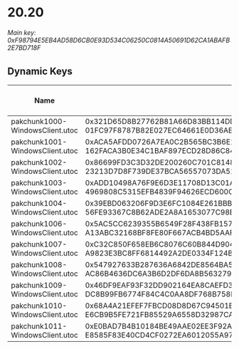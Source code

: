# 20.20

###### Main key: 0xF98794E5EB4AD58D6CB0E93D534C06250C0814A50691D62CA1ABAFB2E7BD718F

## Dynamic Keys

| Name                              | Key</br>GUID                                                                                            | High Res Textures |
|-----------------------------------|---------------------------------------------------------------------------------------------------------|-------------------|
| pakchunk1000-WindowsClient.utoc   | 0x321D65D8B27762B81A66D83BB114DDF177819157320378B4F3D8192A44EBD603</br>01FC97F8787B82E027EC64661E0D36AB | ❌                 |
| pakchunk1001-WindowsClient.utoc   | 0xACA5AFDD0726A7EA0C2B565BC3B6E13EB352885368359C88957516EF766B5279</br>162FACA3B0E34C1BAF897ECD28D86C84 | ❌                 |
| pakchunk1002-WindowsClient.utoc   | 0x86699FD3C3D32DE200260C701C8148D77D63CDCCB549B8AB5BA13326D9B5B5E3</br>23213D7D8F739DE37BCA56557073DA51 | ❌                 |
| pakchunk1003-WindowsClient.utoc   | 0xADD10498A76F9E6D3E11708D13C01A2F75CEBD559F2DD31539F6582A3E0ACF08</br>4969808C5315EFB4839F94626ECD600C | ❌                 |
| pakchunk1004-WindowsClient.utoc   | 0x39EBD063206F9D3E6FC1084E261BBBE24E5337013AA5EE20BBAA2461805EA467</br>56FE93367C8B62ADE2A8A1653077C98B | ❌                 |
| pakchunk1006-WindowsClient.utoc   | 0x5AC5CC6239355B6549F28F438FB157B1A2AF1CD787C9DAF6909122C0F4483305</br>A13ABC32168BF8FE80F667ACB4BD5AAF | ❌                 |
| pakchunk1007-WindowsClient.utoc   | 0xC32C850F658EB6C8076C60B844D904BCB14D81B65685199CBBC9501E0D140453</br>A9823E3BC8FF6814492A2DE0334F124B | ❌                 |
| pakchunk1008-WindowsClient.utoc   | 0x547927633B287636A6842DE8564BA52FBB0CA6C464C3D65C09C4A0BAFF5B6523</br>AC86B4636DC6A3B6D2DF6DA8B5632796 | ❌                 |
| pakchunk1009-WindowsClient.utoc   | 0x46DF9EAF93F32DD902164EA8CAEFD3EC08CC8586FC253EFCAEAB575E4F5B2035</br>DC8B99FB6774F84C4C0AA8DF768B758F | ❌                 |
| pakchunk1010-WindowsClient.utoc   | 0x68A4A21EFEF7FBCD08D8D67C94501B57B091C9118EE0B37D27B6BA823879D5BE</br>E6CB9B5FE721FB85529A6558D32987CA | ❌                 |
| pakchunk1011-WindowsClient.utoc   | 0xE0BAD7B4B10184BE49AAE02EE3F92AD438216F8FF7E796113ADDDC89783ECAC1</br>E8585F83E40CD4CF0272EA6012055A97 | ❌                 |
